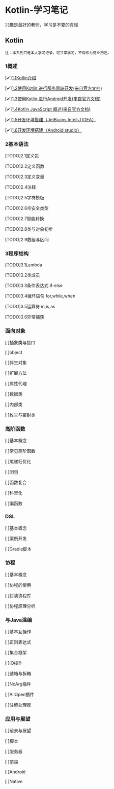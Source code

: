 # Kotlin-学习笔记
兴趣是最好的老师，学习是不变的真理


## Kotlin

	注：本系列只是本人学习记录，可共享学习，不得作为商业用途。

### 1概述
  [✔][1.1Kotlin介绍](https://sogrey.github.io/Kotlin-Notes/notes/1%E6%A6%82%E8%BF%B0/1.1Kotlin%E4%BB%8B%E7%BB%8D)

  [✔][1.2使用Kotlin 进行服务器端开发(来自官方文档)](https://sogrey.github.io/Kotlin-Notes/notes/1%E6%A6%82%E8%BF%B0/1.2%E4%BD%BF%E7%94%A8Kotlin%20%E8%BF%9B%E8%A1%8C%E6%9C%8D%E5%8A%A1%E5%99%A8%E7%AB%AF%E5%BC%80%E5%8F%91)

  [✔][1.3使用Kotlin 进行Android开发(来自官方文档)](https://sogrey.github.io/Kotlin-Notes/notes/1%E6%A6%82%E8%BF%B0/1.3%E4%BD%BF%E7%94%A8Kotlin%20%E8%BF%9B%E8%A1%8CAndroid%E5%BC%80%E5%8F%91)

  [✔][1.4Kotlin JavaScript 概述(来自官方文档)](https://sogrey.github.io/Kotlin-Notes/notes/1%E6%A6%82%E8%BF%B0/1.4Kotlin%20JavaScript%20%E6%A6%82%E8%BF%B0)

  [✔][1.5开发环境搭建（JetBrains IntelliJ IDEA）](https://sogrey.github.io/Kotlin-Notes/notes/1%E6%A6%82%E8%BF%B0/1.5%E5%BC%80%E5%8F%91%E7%8E%AF%E5%A2%83%E6%90%AD%E5%BB%BA%EF%BC%88JetBrains%20IntelliJ%20IDEA%EF%BC%89)

  [✔][1.6开发环境搭建（Android studio）](https://sogrey.github.io/Kotlin-Notes/notes/1%E6%A6%82%E8%BF%B0/1.6%E5%BC%80%E5%8F%91%E7%8E%AF%E5%A2%83%E6%90%AD%E5%BB%BA%EF%BC%88Android%20studio%EF%BC%89)

### 2基本语法
  [TODO]2.1定义包

  [TODO]2.2定义函数

  [TODO]2.3定义变量

  [TODO]2.4注释

  [TODO]2.5字符模板

  [TODO]2.6空安全类型

  [TODO]2.7智能转换

  [TODO]2.8类与对象初步

  [TODO]2.9数组与区间

### 3程序结构

  [TODO]3.1Lambda

  [TODO]3.2类成员

  [TODO]3.3条件表达式 if-else

  [TODO]3.4循环语句 for,while,when

  [TODO]3.5运算符 in,is,as

  [TODO]3.6异常捕获

### 面向对象
  [ ]抽象类与接口

  [ ]object

  [ ]伴生对象

  [ ]扩展方法

  [ ]属性代理

  [ ]数据类

  [ ]内部类

  [ ]枚举与密封类

### 高阶函数
  [ ]基本概念

  [ ]常见高阶函数

  [ ]尾递归优化

  [ ]闭包

  [ ]函数复合

  [ ]科里化

  [ ]偏函数

### DSL
  [ ]基本概念

  [ ]案例开发

  [ ]Gradle脚本

### 协程
  [ ]基本概念

  [ ]协程的使用

  [ ]封装协程库

  [ ]协程原理分析

### 与Java混编
  [ ]基本互操作

  [ ]正则表达式

  [ ]集合框架

  [ ]IO操作

  [ ]装箱与拆箱

  [ ]NoArg插件

  [ ]AllOpen插件

  [ ]注解处理器

### 应用与展望
  [ ]前景与展望

  [ ]脚本

  [ ]服务器

  [ ]前端

  [ ]Android

  [ ]Native



  
  
